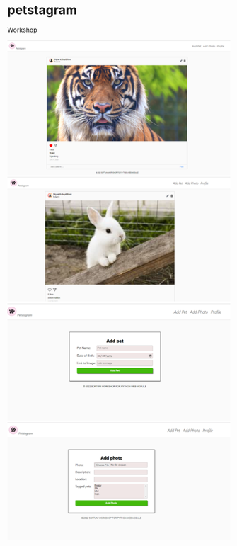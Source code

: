 # petstagram
Workshop 

<img src="https://github.com/GalkaKG/petstagram/blob/master/pics_how_the_app_looks/Screenshot%202023-06-18%20102551.png" />

<img src="https://github.com/GalkaKG/petstagram/blob/master/pics_how_the_app_looks/Screenshot%202023-06-18%20103319.png" />

<img src="https://github.com/GalkaKG/petstagram/blob/master/pics_how_the_app_looks/Screenshot%202023-06-18%20103141.png" />

<img src="https://github.com/GalkaKG/petstagram/blob/master/pics_how_the_app_looks/Screenshot%202023-06-18%20103243.png" />
